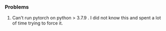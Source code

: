 ### Problems
1. Can't run pytorch on python > 3.7.9 . I did not know this and spent a lot of time trying to force it.
